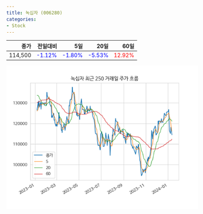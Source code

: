 ```yaml
---
title: 녹십자 (006280)
categories:
- Stock
---
```


|종가|전일대비|5일|20일|60일|
|---:|-------:|--:|---:|---:|
|114,500|<span style="color: blue">-1.12%</span>|<span style="color: blue">-1.80%</span>|<span style="color: blue">-5.53%</span>|<span style="color: red">12.92%</span>|


<!-- more -->

![006280](/assets/images/stock/006280.png)
